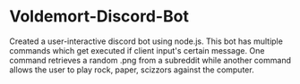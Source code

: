 # Voldemort-Discord-Bot

Created a user-interactive discord bot using node.js. This bot has multiple commands which get executed if client input's certain message. One command retrieves a random .png from a subreddit while another command allows the user to play rock, paper, scizzors against the computer. 
